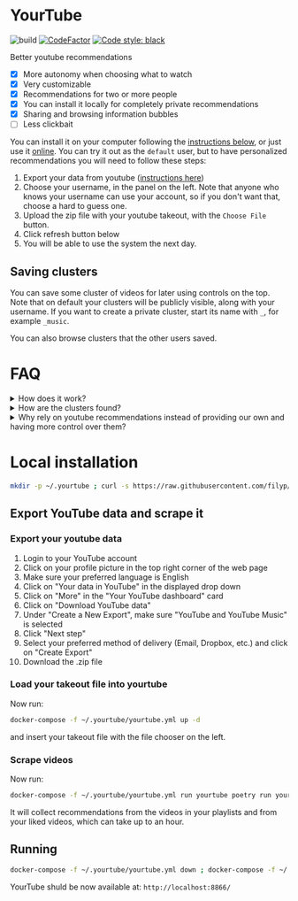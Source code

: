 # YourTube

![build](https://github.com/filyp/YourTube/actions/workflows/build.yml/badge.svg)
[![CodeFactor](https://www.codefactor.io/repository/github/filyp/yourtube/badge)](https://www.codefactor.io/repository/github/filyp/yourtube)
[![Code style: black](https://img.shields.io/badge/code%20style-black-000000.svg)](https://github.com/psf/black)


Better youtube recommendations

- [x] More autonomy when choosing what to watch
- [x] Very customizable
- [x] Recommendations for two or more people
- [x] You can install it locally for completely private recommendations
- [x] Sharing and browsing information bubbles
- [ ] Less clickbait

You can install it on your computer following the [instructions below](https://github.com/filyp/yourtube#local-installation), or just use it [online](http://yourtube.quest). You can try it out as the `default` user, but to have personalized recommendations you will need to follow these steps:
1. Export your data from youtube ([instructions here](https://github.com/filyp/yourtube#export-your-youtube-data))
2. Choose your username, in the panel on the left. Note that anyone who knows your username can use your account, so if you don't want that, choose a hard to guess one.
3. Upload the zip file with your youtube takeout, with the `Choose File` button.
4. Click refresh button below
5. You will be able to use the system the next day.

## Saving clusters

You can save some cluster of videos for later using controls on the top. Note that on default your clusters will be publicly visible, along with your username. If you want to create a private cluster, start its name with `_`, for example `_music`.

You can also browse clusters that the other users saved.

# FAQ

<details>
  <summary>How does it work?</summary>
  
- For every video you have liked on youtube, its recommended videos are collected. 
- This way, we create a graph, where two videos are connected if one recomends the other. 
- Now we divide this graph into clusters (groups of videos around common theme). For example we can have a  `folk rock` cluster, or a `science podcasts` cluster or a `travel vlogs` cluster.
- Small clusters are a part of larger clusters. For example `folk rock` and `boomer rock` are inside of `rock` cluster, and `rock` is inside `music`. 
- This forms a tree, with big branches (like `music`), splitting into smaller and smaller branches and twigs.
- Now, to choose what to watch you can start at the trunk, and "climb" this tree, by choosing which branch to go into.
- Note, that some clusters are too big to be clearly labeled, but by looking at the videos in them, you can usually get a general idea about this cluster's theme.
</details>

<details>
  <summary>How are the clusters found?</summary>

- When a group of videos is densely connected, it's assumed do be a cluster. When two clusters are well connected, they are joined into a bigger cluster. The exact method we use is [here](https://github.com/filyp/krakow).
</details>

<details>
  <summary>Why rely on youtube recommendations instead of providing our own and having more control over them?</summary>

- Creating a recommender system from scratch is much harder than you may think at first. In addition to having accurate recommendations, you also have to defend against attacks, like click farms trying to boost some content, or intelligence agencies spreading misinformation. You also have to detect illegal or NSFL stuff, and filter it out. See [this](https://www.youtube.com/watch?v=1PGm8LslEb4) to get a sense of how hard this is.
- Another critical problem is the network effect. To build a good recommender system, we need data from a lot of users. To have a lot of users, we need a good recommender system.
- For these reasons, it's better to start with an existing recomender system as a "bottom layer", and then build any new features we want, on top of it. 
</details>

# Local installation

```bash
mkdir -p ~/.yourtube ; curl -s https://raw.githubusercontent.com/filyp/yourtube/master/docker-compose-release.yml > ~/.yourtube/yourtube.yml ; docker-compose -f ~/.yourtube/yourtube.yml run yourtube poetry run yourtube-install
```

## Export YouTube data and scrape it

### Export your youtube data
1. Login to your YouTube account
2. Click on your profile picture in the top right corner of the web page
3. Make sure your preferred language is English
4. Click on "Your data in YouTube" in the displayed drop down
5. Click on "More" in the "Your YouTube dashboard" card
6. Click on "Download YouTube data"
7. Under "Create a New Export", make sure "YouTube and YouTube Music" is selected
8. Click "Next step"
9. Select your preferred method of delivery (Email, Dropbox, etc.) and click on "Create Export"
10. Download the .zip file

### Load your takeout file into yourtube
Now run:
```bash
docker-compose -f ~/.yourtube/yourtube.yml up -d
```
and insert your takeout file with the file chooser on the left.

### Scrape videos
Now run:
```bash
docker-compose -f ~/.yourtube/yourtube.yml run yourtube poetry run yourtube-scrape
```

It will collect recommendations from the videos in your playlists and from your liked videos, which can take up to an hour.


## Running

```bash
docker-compose -f ~/.yourtube/yourtube.yml down ; docker-compose -f ~/.yourtube/yourtube.yml up -d
```

YourTube shuld be now available at: `http://localhost:8866/`
